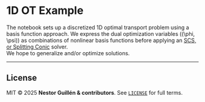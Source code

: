 # 1D OT Example 

The notebook sets up  a discretized 1D optimal transport problem using a basis function approach.  We express the dual optimization variables (\(\phi, \psi\)) as combinations of nonlinear basis functions before applying an [SCS, or Splitting Conic](https://www.cvxgrp.org/scs/) solver.   
We hope to generalize and/or optimize solutions.  

---


## License <a id="license"></a>

MIT © 2025 **Nestor Guillén & contributors**.
See [`LICENSE`](LICENSE) for full terms.
